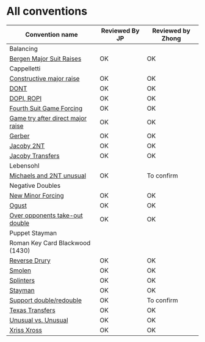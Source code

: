 # All conventions

| Convention name | Reviewed By JP | Reviewed by Zhong |
| --- | --- | --- |
| Balancing | | |
| [Bergen Major Suit Raises](bergen.md) | OK | OK |
| Cappelletti | | |
| [Constructive major raise](constructive-major-raise.md) | OK | OK |
| [DONT](dont.md) | OK | OK |
| [DOPI, ROPI](dopi.md) | OK | OK |
| [Fourth Suit Game Forcing](fourth-suit-forcing.md) | OK | OK |
| [Game try after direct major raise](game-try-help-suit.md) | OK |OK |
| [Gerber](gerber.md) | OK | OK|
| [Jacoby 2NT](jacoby-2nt.md) | OK | OK |
| [Jacoby Transfers](jacoby-transfers.md) | OK | OK |
| Lebensohl | | |
| [Michaels and 2NT unusual](michaels.md) | OK | To confirm |
| Negative Doubles | | |
| [New Minor Forcing](new-minor-forcing.md) | OK | OK|
| [Ogust](ogust.md) | OK | OK |
| [Over opponents take-out double](over-opponents-take-out-double.md) | OK | OK |
| Puppet Stayman | | |
| Roman Key Card Blackwood (1430) | | |
| [Reverse Drury](drury-reversed.md) | OK | OK |
| [Smolen](smolen.md) | OK |OK |
| [Splinters](splinters.md) | OK | OK  |
| [Stayman](stayman.md) | OK | OK |
| [Support double/redouble](support-double-redouble.md) | OK | To confirm |
| [Texas Transfers](texas-transfers.md) | OK |OK |
| [Unusual vs. Unusual](unusual-over-unusual.md) | OK |OK |
| [Xriss Xross](xriss-xross.md) | OK | OK |



